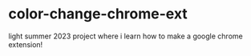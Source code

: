 # color-change-chrome-ext
light summer 2023 project where i learn how to make a google chrome extension!
